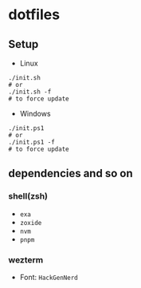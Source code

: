 # dotfiles

## Setup

- Linux

```
./init.sh
# or
./init.sh -f
# to force update
```

- Windows

```
./init.ps1
# or
./init.ps1 -f
# to force update
```

## dependencies and so on

### shell(zsh)

- `exa`
- `zoxide`
- `nvm`
- `pnpm`

### wezterm

- Font: `HackGenNerd`
